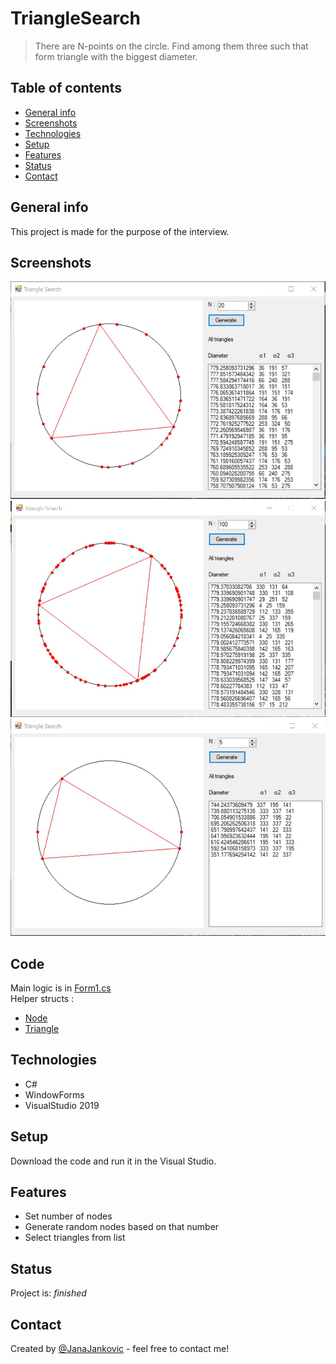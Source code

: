 # TriangleSearch
> There are N-points on the circle. Find among them three such that form triangle with the biggest diameter.

## Table of contents
* [General info](#general-info)
* [Screenshots](#screenshots)
* [Technologies](#technologies)
* [Setup](#setup)
* [Features](#features)
* [Status](#status)
* [Contact](#contact)

## General info
This project is made for the purpose of the interview.

## Screenshots
![Example1](./screens/Screenshot_1.jpg)
![Example2](./screens/Screenshot_2.jpg)
![Example3](./screens/Screenshot_3.jpg)

## Code
Main logic is in [Form1.cs](https://github.com/JanaJankovic/TriangleSearch/blob/main/TriangleSearch/Form1.cs)</br>
Helper structs :
* [Node](https://github.com/JanaJankovic/TriangleSearch/blob/main/TriangleSearch/Node.cs)
* [Triangle](https://github.com/JanaJankovic/TriangleSearch/blob/main/TriangleSearch/Triangle.cs)

## Technologies
* C#
* WindowForms
* VisualStudio 2019

## Setup
Download the code and run it in the Visual Studio.

## Features

* Set number of nodes
* Generate random nodes based on that number
* Select triangles from list

## Status
Project is: _finished_

## Contact
Created by [@JanaJankovic](https://github.com/JanaJankovic) - feel free to contact me!
